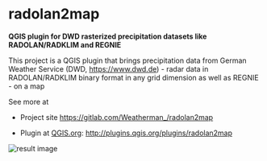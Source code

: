 # radolan2map
**QGIS plugin for DWD rasterized precipitation datasets like RADOLAN/RADKLIM and REGNIE**

This project is a QGIS plugin that brings precipitation data from German Weather Service (DWD, https://www.dwd.de) - radar data in RADOLAN/RADKLIM binary format in any grid dimension as well as REGNIE - on a map

See more at 
* Project site https://gitlab.com/Weatherman_/radolan2map

* Plugin at [QGIS.org](https://qgis.org): http://plugins.qgis.org/plugins/radolan2map  

  

![result image](https://github.com/Weathermann/radolan2map/blob/master/radolan2map_result.jpg "result image")
